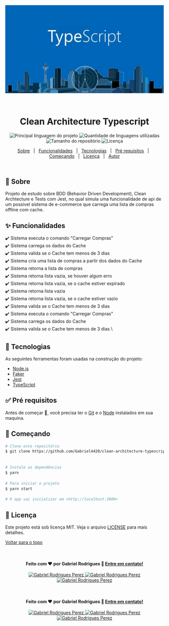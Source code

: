 <div align="center" id="top"> 
  <img src="./assets/TypeScript.jpg" alt="Clean Architecture Typescript" />

&#xa0;

</div>

<h1 align="center">Clean Architecture Typescript</h1>

<p align="center">
  <img alt="Principal linguagem do projeto" src="https://img.shields.io/github/languages/top/Gabriel4420/clean-architecture-typescript?color=56BEB8">

  <img alt="Quantidade de linguagens utilizadas" src="https://img.shields.io/github/languages/count/Gabriel4420/clean-architecture-typescript?color=56BEB8">

  <img alt="Tamanho do repositório" src="https://img.shields.io/github/repo-size/Gabriel4420/clean-architecture-typescript?color=56BEB8">

  <img alt="Licença" src="https://img.shields.io/github/license/Gabriel4420/clean-architecture-typescript?color=56BEB8">

</p>

<p align="center">
  <a href="#dart-sobre">Sobre</a> &#xa0; | &#xa0; 
  <a href="#sparkles-funcionalidades">Funcionalidades</a> &#xa0; | &#xa0;
  <a href="#rocket-tecnologias">Tecnologias</a> &#xa0; | &#xa0;
  <a href="#white_check_mark-pré-requisitos">Pré requisitos</a> &#xa0; | &#xa0;
  <a href="#checkered_flag-começando">Começando</a> &#xa0; | &#xa0;
  <a href="#memo-licença">Licença</a> &#xa0; | &#xa0;
  <a href="https://github.com/Gabriel4420" target="_blank">Autor</a>
</p>

<br>

## :dart: Sobre

Projeto de estudo sobre BDD (Behavior Driven Development), Clean Archtecture e Tests com Jest, no qual simula uma funcionalidade de api de um possivel sistema de e-commerce que carrega uma lista de compras offline com cache.

## :sparkles: Funcionalidades

:heavy_check_mark: Sistema executa o comando "Carregar Compras" \
:heavy_check_mark: Sistema carrega os dados do Cache \
:heavy_check_mark: Sistema valida se o Cache tem menos de 3 dias \
:heavy_check_mark: Sistema cria uma lista de compras a partir dos dados do Cache \
:heavy_check_mark: Sistema retorna a lista de compras \
:heavy_check_mark: Sistema retorna lista vazia, se houver algum erro \
:heavy_check_mark: Sistema retorna lista vazia, se o cache estiver expirado \
:heavy_check_mark: Sistema retorna lista vazia \
:heavy_check_mark: Sistema retorna lista vazia, se o cache estiver vazio \
:heavy_check_mark: Sistema valida se o Cache tem menos de 3 dias \
:heavy_check_mark: Sistema executa o comando "Carregar Compras" \
:heavy_check_mark: Sistema carrega os dados do Cache \
:heavy_check_mark: Sistema valida se o Cache tem menos de 3 dias \

## :rocket: Tecnologias

As seguintes ferramentas foram usadas na construção do projeto:

- [Node.js](https://nodejs.org/en/)
- [Faker](https://fakerjs.dev/)
- [Jest](https://jestjs.io/pt-BR/)
- [TypeScript](https://www.typescriptlang.org/)

## :white_check_mark: Pré requisitos

Antes de começar :checkered_flag:, você precisa ter o [Git](https://git-scm.com) e o [Node](https://nodejs.org/en/) instalados em sua maquina.

## :checkered_flag: Começando

```bash
# Clone este repositório
$ git clone https://github.com/Gabriel4420/clean-architecture-typescript


# Instale as dependências
$ yarn

# Para iniciar o projeto
$ yarn start

# O app vai inicializar em <http://localhost:3000>
```

## :memo: Licença

Este projeto está sob licença MIT. Veja o arquivo [LICENSE](LICENSE.md) para mais detalhes.

<a href="#top">Voltar para o topo</a>

&#xa0;

<h4 align="center">
  Feito com ❤️ por Gabriel Rodrigues 👋️ <a href="mailto:gabriel_rodrigues_perez@hotmail.com">Entre em contato!</a>
</h4>

<p align="center">

  <a href="https://www.linkedin.com/in/gabriel-rodrigues-perez-2069b072/">
    <img alt="Gabriel Rodrigues Perez" src="https://img.shields.io/badge/LinkedIn-Gabriel_Rodrigues-0e76a8?style=flat&logoColor=white&logo=linkedin">
  </a>
  <a href="https://www.facebook.com/gabriel.rodrigues.perez">
    <img alt="Gabriel Rodrigues Perez" src="https://img.shields.io/badge/Facebook-Gabriel_Rodrigues-1778F2?style=flat&logoColor=white&logo=facebook">
  </a>
  <a href="https://www.instagram.com/gabriel_rodrigues_perez/">
    <img alt="Gabriel Rodrigues Perez" src="https://img.shields.io/badge/Instagram-@gabriel4420-833AB4?style=flat&logoColor=white&logo=instagram">
  </a>
  
  
</p>
&#xa0;

<h4 align="center">
  Feito com ❤️ por Gabriel Rodrigues 👋️ <a href="mailto:gabriel_rodrigues_perez@hotmail.com">Entre em contato!</a>
</h4>

<p align="center">

  <a href="https://www.linkedin.com/in/gabriel-rodrigues-perez-2069b072/">
    <img alt="Gabriel Rodrigues Perez" src="https://img.shields.io/badge/LinkedIn-Gabriel_Rodrigues-0e76a8?style=flat&logoColor=white&logo=linkedin">
  </a>
  <a href="https://www.facebook.com/gabriel.rodrigues.perez">
    <img alt="Gabriel Rodrigues Perez" src="https://img.shields.io/badge/Facebook-Gabriel_Rodrigues-1778F2?style=flat&logoColor=white&logo=facebook">
  </a>
  <a href="https://www.instagram.com/gabriel_rodrigues_perez/">
    <img alt="Gabriel Rodrigues Perez" src="https://img.shields.io/badge/Instagram-@gabriel4420-833AB4?style=flat&logoColor=white&logo=instagram">
  </a>
  
  
</p>


